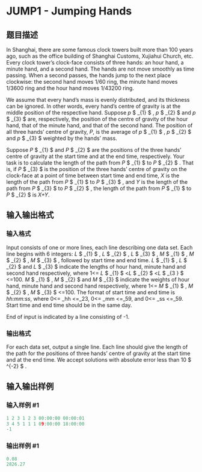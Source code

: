# JUMP1 - Jumping Hands

## 题目描述

In Shanghai, there are some famous clock towers built more than 100 years ago, such as the office building of Shanghai Customs, Xujiahui Church, etc. Every clock tower’s clock-face consists of three hands: an hour hand, a minute hand, and a second hand. The hands are not move smoothly as time passing. When a second passes, the hands jump to the next place clockwise: the second hand moves 1/60 ring, the minute hand moves 1/3600 ring and the hour hand moves 1/43200 ring.

We assume that every hand’s mass is evenly distributed, and its thickness can be ignored. In other words, every hand’s centre of gravity is at the middle position of the respective hand. Suppose _p_ $ _{1} $ , _p_ $ _{2} $ and _p_ $ _{3} $ are, respectively, the position of the centre of gravity of the hour hand, that of the minute hand, and that of the second hand. The position of all three hands’ centre of gravity, _P_, is the average of _p_ $ _{1} $ , _p_ $ _{2} $ and _p_ $ _{3} $ weighted by the hands’ mass.

Suppose _P_ $ _{1} $ and _P_ $ _{2} $ are the positions of the three hands’ centre of gravity at the start time and at the end time, respectively. Your task is to calculate the length of the path from _P_ $ _{1} $ to _P_ $ _{2} $ . That is, if _P_ $ _{3} $ is the position of the three hands’ centre of gravity on the clock-face at a point of time between start time and end time, _X_ is the length of the path from _P_ $ _{1} $ to _P_ $ _{3} $ , and _Y_ is the length of the path from _P_ $ _{3} $ to _P_ $ _{2} $ , the length of the path from _P_ $ _{1} $ to _P_ $ _{2} $ is _X+Y_.

## 输入输出格式

### 输入格式

Input consists of one or more lines, each line describing one data set. Each line begins with 6 integers: _L_ $ _{1} $ , _L_ $ _{2} $ , _L_ $ _{3} $ , _M_ $ _{1} $ , _M_ $ _{2} $ , _M_ $ _{3} $ , followed by start time and end time. _L_ $ _{1} $ , _L_ $ _{2} $ and _L_ $ _{3} $ indicate the lengths of hour hand, minute hand and second hand respectively, where 1<= _L_ $ _{1} $ <_L_ $ _{2} $ <_L_ $ _{3&nbsp;} $ <=100. _M_ $ _{1} $ , _M_ $ _{2} $ and _M_ $ _{3} $ indicate the weights of hour hand, minute hand and second hand respectively, where 1<= _M_ $ _{1} $ , _M_ $ _{2} $ , _M_ $ _{3} $ <=100. The format of start time and end time is _hh:mm:ss_, where 0<= _hh <=_23, 0<= _mm <=_59, and 0<= _ss <=_59. Start time and end time should be in the same day.

End of input is indicated by a line consisting of -1.

### 输出格式

For each data set, output a single line. Each line should give the length of the path for the positions of three hands’ centre of gravity at the start time and at the end time. We accept solutions with absolute error less than 10 $ ^{-2} $ .

## 输入输出样例

### 输入样例 #1

```cpp
1 2 3 1 2 3 00:00:00 00:00:01
3 4 5 1 1 1 09:00:00 18:00:00
-1
```


### 输出样例 #1

```cpp
0.08
2826.27
```


